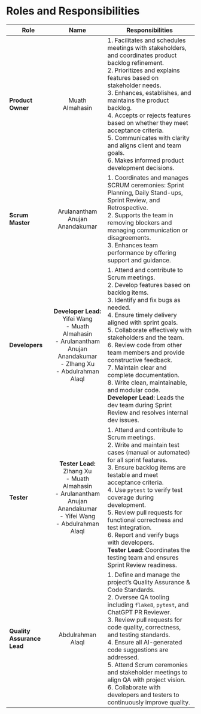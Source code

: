 # Roles and Responsibilities

| Role                     | Name                                                                                                                                     | Responsibilities                                                                                                                                                                                                                                                                                                                                                                              |
|--------------------------|------------------------------------------------------------------------------------------------------------------------------------------|-----------------------------------------------------------------------------------------------------------------------------------------------------------------------------------------------------------------------------------------------------------------------------------------------------------------------------------------------------------------------------------------------|
| **Product Owner**        | <div align="center">Muath Almahasin</div>                                                                                                | 1. Facilitates and schedules meetings with stakeholders, and coordinates product backlog refinement. <br> 2. Prioritizes and explains features based on stakeholder needs. <br> 3. Enhances, establishes, and maintains the product backlog. <br> 4. Accepts or rejects features based on whether they meet acceptance criteria. <br> 5. Communicates with clarity and aligns client and team goals. <br> 6. Makes informed product development decisions. |
| **Scrum Master**         | <div align="center">Arulanantham Anujan Anandakumar</div>                                                                                | 1. Coordinates and manages SCRUM ceremonies: Sprint Planning, Daily Stand-ups, Sprint Review, and Retrospective. <br> 2. Supports the team in removing blockers and managing communication or disagreements. <br> 3. Enhances team performance by offering support and guidance.                                                                                                                                                     |
| **Developers**           | <div align="center"><b>Developer Lead:</b> Yifei Wang<br> - Muath Almahasin<br> - Arulanantham Anujan Anandakumar<br> - Zlhang Xu<br> - Abdulrahman Alaql</div> | 1. Attend and contribute to Scrum meetings. <br> 2. Develop features based on backlog items. <br> 3. Identify and fix bugs as needed. <br> 4. Ensure timely delivery aligned with sprint goals. <br> 5. Collaborate effectively with stakeholders and the team. <br> 6. Review code from other team members and provide constructive feedback. <br> 7. Maintain clear and complete documentation. <br> 8. Write clean, maintainable, and modular code. <br> <b>Developer Lead:</b> Leads the dev team during Sprint Review and resolves internal dev issues. |
| **Tester**               | <div align="center"><b>Tester Lead:</b> Zlhang Xu<br> - Muath Almahasin<br> - Arulanantham Anujan Anandakumar<br> - Yifei Wang<br> - Abdulrahman Alaql</div> | 1. Attend and contribute to Scrum meetings. <br> 2. Write and maintain test cases (manual or automated) for all sprint features. <br> 3. Ensure backlog items are testable and meet acceptance criteria. <br> 4. Use `pytest` to verify test coverage during development. <br> 5. Review pull requests for functional correctness and test integration. <br> 6. Report and verify bugs with developers. <br> <b>Tester Lead:</b> Coordinates the testing team and ensures Sprint Review readiness. |
| **Quality Assurance Lead** | <div align="center">Abdulrahman Alaql</div>                                                                                              | 1. Define and manage the project’s Quality Assurance & Code Standards. <br> 2. Oversee QA tooling including `flake8`, `pytest`, and ChatGPT PR Reviewer. <br> 3. Review pull requests for code quality, correctness, and testing standards. <br> 4. Ensure all AI-generated code suggestions are addressed. <br> 5. Attend Scrum ceremonies and stakeholder meetings to align QA with project vision. <br> 6. Collaborate with developers and testers to continuously improve quality. |
